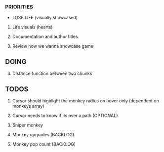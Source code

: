 ### PRIORITIES
- LOSE LIFE (visually showcased)
1. Life visuals (hearts)

2. Documentation and author titles 
3. Review how we wanna showcase game

## DOING
3. Distance function between two chunks

## TODOS
1. Cursor should highlight the monkey radius on hover only (dependent on monkeys array)
2. Cursor needs to know if its over a path (OPTIONAL)
7. Sniper monkey

5. Monkey upgrades (BACKLOG)
6. Monkey pop count (BACKLOG)
